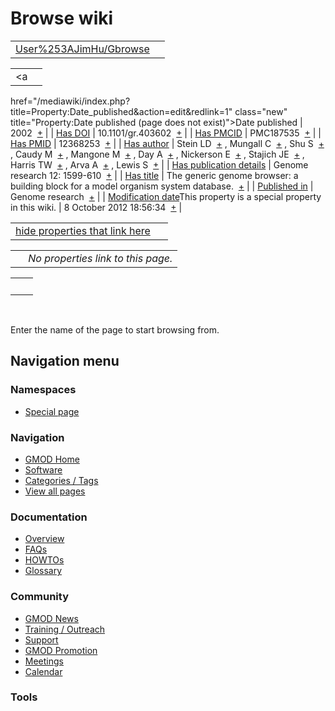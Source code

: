 



<span id="top"></span>




# <span dir="auto">Browse wiki</span>






|                                                                     |     |
|---------------------------------------------------------------------|-----|
| [User%253AJimHu/Gbrowse](/wiki/User%253AJimHu/Gbrowse "User%253AJimHu/Gbrowse") |     |

|  |  |
|----|----|
| <a
href="/mediawiki/index.php?title=Property:Date_published&amp;action=edit&amp;redlink=1"
class="new"
title="Property:Date published (page does not exist)">Date published</a> | <span class="smwb-value">2002  <span class="smwsearch">[+](/wiki/Special%253ASearchByProperty/Date-20published/2002 "Special%253ASearchByProperty/Date-20published/2002")</span></span> |
| <a
href="/mediawiki/index.php?title=Property:Has_DOI&amp;action=edit&amp;redlink=1"
class="new" title="Property:Has DOI (page does not exist)">Has DOI</a> | <span class="smwb-value">10.1101/gr.403602  <span class="smwsearch">[+](/wiki/Special%253ASearchByProperty/Has-20DOI/10.1101-2Fgr.403602 "Special%253ASearchByProperty/Has-20DOI/10.1101-2Fgr.403602")</span></span> |
| <a
href="/mediawiki/index.php?title=Property:Has_PMCID&amp;action=edit&amp;redlink=1"
class="new"
title="Property:Has PMCID (page does not exist)">Has PMCID</a> | <span class="smwb-value">PMC187535  <span class="smwsearch">[+](/wiki/Special%253ASearchByProperty/Has-20PMCID/PMC187535 "Special%253ASearchByProperty/Has-20PMCID/PMC187535")</span></span> |
| <a
href="/mediawiki/index.php?title=Property:Has_PMID&amp;action=edit&amp;redlink=1"
class="new" title="Property:Has PMID (page does not exist)">Has PMID</a> | <span class="smwb-value">12368253  <span class="smwsearch">[+](/wiki/Special%253ASearchByProperty/Has-20PMID/12368253 "Special%253ASearchByProperty/Has-20PMID/12368253")</span></span> |
| <a
href="/mediawiki/index.php?title=Property:Has_author&amp;action=edit&amp;redlink=1"
class="new"
title="Property:Has author (page does not exist)">Has author</a> | <span class="smwb-value">Stein LD  <span class="smwsearch">[+](/wiki/Special%253ASearchByProperty/Has-20author/Stein-20LD "Special%253ASearchByProperty/Has-20author/Stein-20LD")</span></span> , <span class="smwb-value">Mungall C  <span class="smwsearch">[+](/wiki/Special%253ASearchByProperty/Has-20author/Mungall-20C "Special%253ASearchByProperty/Has-20author/Mungall-20C")</span></span> , <span class="smwb-value">Shu S  <span class="smwsearch">[+](/wiki/Special%253ASearchByProperty/Has-20author/Shu-20S "Special%253ASearchByProperty/Has-20author/Shu-20S")</span></span> , <span class="smwb-value">Caudy M  <span class="smwsearch">[+](/wiki/Special%253ASearchByProperty/Has-20author/Caudy-20M "Special%253ASearchByProperty/Has-20author/Caudy-20M")</span></span> , <span class="smwb-value">Mangone M  <span class="smwsearch">[+](/wiki/Special%253ASearchByProperty/Has-20author/Mangone-20M "Special%253ASearchByProperty/Has-20author/Mangone-20M")</span></span> , <span class="smwb-value">Day A  <span class="smwsearch">[+](/wiki/Special%253ASearchByProperty/Has-20author/Day-20A "Special%253ASearchByProperty/Has-20author/Day-20A")</span></span> , <span class="smwb-value">Nickerson E  <span class="smwsearch">[+](/wiki/Special%253ASearchByProperty/Has-20author/Nickerson-20E "Special%253ASearchByProperty/Has-20author/Nickerson-20E")</span></span> , <span class="smwb-value">Stajich JE  <span class="smwsearch">[+](/wiki/Special%253ASearchByProperty/Has-20author/Stajich-20JE "Special%253ASearchByProperty/Has-20author/Stajich-20JE")</span></span> , <span class="smwb-value">Harris TW  <span class="smwsearch">[+](/wiki/Special%253ASearchByProperty/Has-20author/Harris-20TW "Special%253ASearchByProperty/Has-20author/Harris-20TW")</span></span> , <span class="smwb-value">Arva A  <span class="smwsearch">[+](/wiki/Special%253ASearchByProperty/Has-20author/Arva-20A "Special%253ASearchByProperty/Has-20author/Arva-20A")</span></span> , <span class="smwb-value">Lewis S  <span class="smwsearch">[+](/wiki/Special%253ASearchByProperty/Has-20author/Lewis-20S "Special%253ASearchByProperty/Has-20author/Lewis-20S")</span></span> |
| <a
href="/mediawiki/index.php?title=Property:Has_publication_details&amp;action=edit&amp;redlink=1"
class="new"
title="Property:Has publication details (page does not exist)">Has publication details</a> | <span class="smwb-value">Genome research 12: 1599-610  <span class="smwsearch">[+](/wiki/Special%253ASearchByProperty/Has-20publication-20details/Genome-20research-2012%253A-201599-2D610 "Special%253ASearchByProperty/Has-20publication-20details/Genome-20research-2012%253A-201599-2D610")</span></span> |
| [Has title](/wiki/Property%253AHas_title "Property:Has title") | <span class="smwb-value">The generic genome browser: a building block for a model organism system database.  <span class="smwsearch">[+](/wiki/Special%253ASearchByProperty/Has-20title/The-20generic-20genome-20browser%253A-20a-20building-20block-20for-20a-20model-20organism-20system-20database. "Special%253ASearchByProperty/Has-20title/The-20generic-20genome-20browser%253A-20a-20building-20block-20for-20a-20model-20organism-20system-20database.")</span></span> |
| <a
href="/mediawiki/index.php?title=Property:Published_in&amp;action=edit&amp;redlink=1"
class="new"
title="Property:Published in (page does not exist)">Published in</a> | <span class="smwb-value">Genome research  <span class="smwsearch">[+](/wiki/Special%253ASearchByProperty/Published-20in/Genome-20research "Special%253ASearchByProperty/Published-20in/Genome-20research")</span></span> |
| <span class="smw-highlighter" data-type="1" state="inline" data-title="Property"><span class="smwbuiltin">[Modification date](/wiki/Property:Modification_date "Property:Modification date")</span><span class="smwttcontent">This property is a special property in this wiki.</span></span> | <span class="smwb-value">8 October 2012 18:56:34  <span class="smwsearch">[+](/wiki/Special%253ASearchByProperty/Modification-20date/8-20October-202012-2018:56:34 "Special%253ASearchByProperty/Modification-20date/8-20October-202012-2018:56:34")</span></span> |

<span id="smw_browse_incoming"></span>

|  |  |
|----|----|
| [hide properties that link here](/mediawiki/index.php?title=Special:Browse&offset=0&dir=out&article=User%253AJimHu%2FGbrowse)  |  |

|     |                                    |
|-----|------------------------------------|
|     | *No properties link to this page.* |

|     |     |
|-----|-----|
|     |     |

 

Enter the name of the page to start browsing from.  








## Navigation menu



### Namespaces

- <span id="ca-nstab-special">[Special
  page](/wiki/Special%253ABrowse/User%253AJimHu-2FGbrowse "This is a special page, you cannot edit the page itself")</span>






### Navigation



- <span id="n-GMOD-Home">[GMOD Home](/wiki/Main_Page)</span>
- <span id="n-Software">[Software](/wiki/GMOD_Components)</span>
- <span id="n-Categories-.2F-Tags">[Categories /
  Tags](/wiki/Categories)</span>
- <span id="n-View-all-pages">[View all
  pages](/wiki/Special:AllPages)</span>




### Documentation



- <span id="n-Overview">[Overview](/wiki/Overview)</span>
- <span id="n-FAQs">[FAQs](/wiki/Category%253AFAQ)</span>
- <span id="n-HOWTOs">[HOWTOs](/wiki/Category%253AHOWTO)</span>
- <span id="n-Glossary">[Glossary](/wiki/Glossary)</span>




### Community



- <span id="n-GMOD-News">[GMOD News](/wiki/GMOD_News)</span>
- <span id="n-Training-.2F-Outreach">[Training /
  Outreach](/wiki/Training_and_Outreach)</span>
- <span id="n-Support">[Support](/wiki/Support)</span>
- <span id="n-GMOD-Promotion">[GMOD
  Promotion](/wiki/GMOD_Promotion)</span>
- <span id="n-Meetings">[Meetings](/wiki/Meetings)</span>
- <span id="n-Calendar">[Calendar](/wiki/Calendar)</span>




### Tools












<!-- -->




